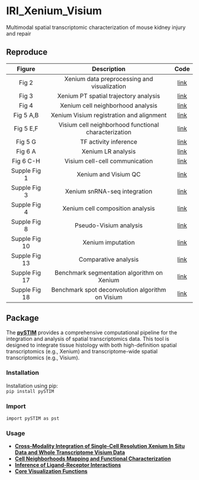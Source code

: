 # IRI_Xenium_Visium

Multimodal spatial transcriptomic characterization of mouse kidney injury and repair

## Reproduce
|  Figure |Description   |  Code |
| :------------: | :------------: | :------------: |
|  Fig 2 | Xenium data preprocessing and visualization |  [link](https://github.com/TheHumphreysLab/IRI_Xenium_Visium/tree/main/Analysis/1_Xenium_cell_mapping) |
| Fig 3|Xenium PT spatial trajectory analysis| [link](https://github.com/TheHumphreysLab/IRI_Xenium_Visium/tree/main/Analysis/2_PT_trajectory) |
| Fig 4|Xenium cell neighborhood analysis| [link](https://github.com/TheHumphreysLab/IRI_Xenium_Visium/tree/main/Analysis/3_Xenium_cell_neighborhood) |
| Fig 5 A,B|Xenium Visium registration and alignment| [link](https://github.com/TheHumphreysLab/IRI_Xenium_Visium/tree/main/Analysis/4_Xenium_Visium_integration) |
| Fig 5 E,F|Visium cell neighborhood functional characterization| [link](https://github.com/TheHumphreysLab/IRI_Xenium_Visium/blob/main/Analysis/5_Functional_cell_neighborhood/Figure5E.ipynb) |
| Fig 5 G|TF activity inference| [link](https://github.com/TheHumphreysLab/IRI_Xenium_Visium/blob/main/Analysis/5_Functional_cell_neighborhood/DecoupleR.py) |
| Fig 6 A|Xenium LR analysis| [link]() |
| Fig 6 C-H|Visium cell-cell communication| [link]() |
|Supple Fig 1|Xenium and Visium QC | [link]() |
|Supple Fig 3|Xenium snRNA-seq integration | [link](https://github.com/TheHumphreysLab/IRI_Xenium_Visium/blob/main/Analysis/1_Xenium_cell_mapping/1_Xenium_snRNA_integration.R) |
|Supple Fig 4|Xenium cell composition analysis| [link]() |
|Supple Fig 8|Pseudo-Visium analysis| [link](https://github.com/TheHumphreysLab/IRI_Xenium_Visium/blob/main/Analysis/4_Xenium_Visium_integration/Supplementary_Fig8.ipynb) |
|Supple Fig 10|Xenium imputation | [link]() |
|Supple Fig 13|Comparative analysis| [link]() |
|Supple Fig 17|Benchmark segmentation algorithm on Xenium| [link]() |
|Supple Fig 18|Benchmark spot deconvolution algorithm on Visium| [link](https://github.com/TheHumphreysLab/IRI_Xenium_Visium/tree/main/Analysis/7_Benchmark) |


## Package

The [**pySTIM**](https://github.com/qiaoxy0/STIM) provides a comprehensive computational pipeline for the integration and analysis of spatial transcriptomics data. This tool is designed to integrate tissue histology with both high-definition spatial transcriptomics (e.g., Xenium) and transcriptome-wide spatial transcriptomics (e.g., Visium). 

### Installation

Installation using pip:\
`pip install pySTIM` 

### Import
`import pySTIM as pst`

### Usage
- **[Cross-Modality Integration of Single-Cell Resolution Xenium In Situ Data and Whole Transcriptome Visium Data](https://github.com/TheHumphreysLab/IRI_Xenium_Visium/blob/main/notebooks/Integration.ipynb)**
- **[Cell Neighborhoods Mapping and Functional Characterization](https://github.com/TheHumphreysLab/IRI_Xenium_Visium/blob/main/notebooks/CN_analysis.ipynb)**
- **[Inference of Ligand-Receptor Interactions](https://github.com/TheHumphreysLab/IRI_Xenium_Visium/blob/main/notebooks/LR_analysis.ipynb)**
- **[Core Visualization Functions](https://github.com/TheHumphreysLab/IRI_Xenium_Visium/blob/main/notebooks/Visualizations.ipynb)**
